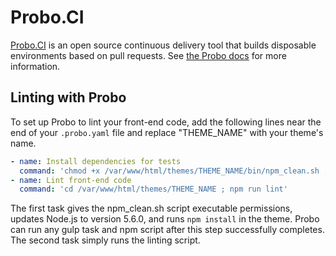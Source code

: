 # Probo.CI

[Probo.CI](http://probo.ci/) is an open source continuous delivery tool that builds disposable environments based on 
pull requests. See [the Probo docs](https://docs.probo.ci/) for more information.

## Linting with Probo

To set up Probo to lint your front-end code, add the following lines near the end of your `.probo.yaml` file and 
replace "THEME_NAME" with your theme's name.

```yaml
- name: Install dependencies for tests
  command: 'chmod +x /var/www/html/themes/THEME_NAME/bin/npm_clean.sh ; sudo npm cache clean -f ; sudo npm install -g n ; sudo n 5.6.0 && sudo ln -sf /usr/local/n/versions/node/5.6.0/bin/node /usr/bin/node ; cd /var/www/html/themes/THEME_NAME ; npm install ; ./bin/npm_clean.sh'
- name: Lint front-end code
  command: 'cd /var/www/html/themes/THEME_NAME ; npm run lint'
```

The first task gives the npm_clean.sh script executable permissions, updates Node.js to version 5.6.0, and runs 
`npm install` in the theme. Probo can run any gulp task and npm script after this step successfully completes. The 
second task simply runs the linting script.
